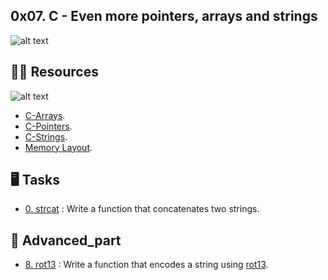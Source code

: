 ## 0x07. C - Even more pointers, arrays and strings 

![alt text](https://storage.googleapis.com/dycr-web/image/topic/c/pointers-string/cityptr-mem.jpg)


## :astronaut: Resources

![alt text](https://intranet.alxswe.com/images/contents/low_level_programming/projects/happy-clapping.gif)


- [C-Arrays](https://www.tutorialspoint.com/cprogramming/c_arrays.htm ).
- [C-Pointers](https://www.tutorialspoint.com/cprogramming/c_pointers.htm).
- [C-Strings](https://www.tutorialspoint.com/cprogramming/c_strings.htm).
- [Memory Layout](https://aticleworld.com/memory-layout-of-c-program/).


## :desktop_computer:  Tasks

* [0. strcat](./0-strcat.c) : Write a function that concatenates two strings.

## :abacus: Advanced_part
 
* [8. rot13](./100-rot13.c) : Write a function that encodes a string using [rot13](https://en.wikipedia.org/wiki/ROT13).

